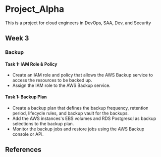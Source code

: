 # Project_Alpha
This is a project for cloud engineers in DevOps, SAA, Dev, and Security
## Week 3
### Backup

#### Task 1: IAM Role & Policy
- Create an IAM role and policy that allows the AWS Backup service to access the resources to be backed up.
- Assign the IAM role to the AWS Backup service.

#### Task 1: Backup Plan
- Create a backup plan that defines the backup frequency, retention period, lifecycle rules, and backup vault for the backups.
- Add the AWS instances's EBS volumes and RDS Postgresql as backup selections to the backup plan.
- Monitor the backup jobs and restore jobs using the AWS Backup console or API.


## References


